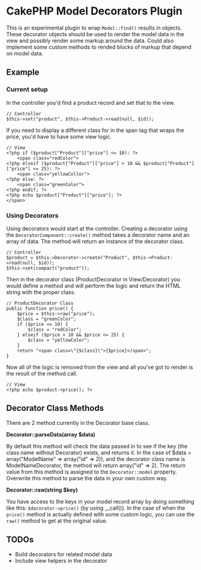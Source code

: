 # CakePHP Model Decorators Plugin

This is an experimental plugin to wrap `Model::find()` results in objects. These decorator objects should be used to render the model data in the view and possibly render some markup around the data. Could also implement some custom methods to rended blocks of markup that depend on model data.

## Example

### Current setup

In the controller you'd find a product record and set that to the view.

	// Controller
	$this->set("product", $this->Product->read(null, $id));

If you need to display a different class for in the span tag that wraps the price, you'd have to have some view logic.

	// View
	<?php if ($product["Product"]["price"] <= 10): ?>
		<span class="redColor">
	<?php elseif ($product["Product"]["price"] > 10 && $product["Product"]["price"] <= 25): ?>
		<span class="yellowCollor">
	<?php else: ?>
		<span class="greenColor">
	<?php endif; ?>
	<?php echo $product["Product"]["price"]; ?>
	</span>

### Using Decorators

Using decorators would start at the controller. Creating a decorator using the `DecoratorComponent::create()` method takes a decorator name and an array of data. The method will return an instance of the decorator class.

	// Controller
	$product = $this->Decorator->create("Product", $this->Product->read(null, $id));
	$this->set(compact("product"));

Then in the decorator class (ProductDecorator in View/Decorator) you would define a method and will perform the logic and return the HTML string with the proper class.

	// ProductDecorator Class
	public function price() {
		$price = $this->raw("price");
		$class = "greenColor";
		if ($price <= 10) {
			$class = "redColor";
		} elseif ($price > 10 && $price <= 25) {
			$class = "yellowColor";
		}
		return "<span class=\"{$class}\">{$price}</span>";
	}

Now all of the logic is removed from the view and all you've got to render is the result of the method call.

	// View
	<?php echo $product->price(); ?>

## Decorator Class Methods

There are 2 method currently in the Decorator base class.

**Decorator::parseData(array $data)**

By default this method will check the data passed in to see if the key (the class name without Decorator) exists, and returns it. In the case of $data = array("ModelName" => array("id" => 2)), and the decorator class name is ModelNameDecorator, the method will return array("id" => 2). The return value from this method is assigned to the `Decorator::model` property. Overwrite this method to parse the data in your own custom way.

**Decorator::raw(string $key)**

You have access to the keys in your model record array by doing something like this: `$decorator->price()` (by using __call()). In the case of when the `price()` method is actually defined with some custom logic, you can use the `raw()` method to get at the original value.

## TODOs

- Build decorators for related model data
- Include view helpers in the decorator